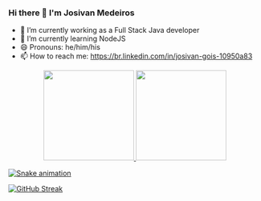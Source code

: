 ### Hi there 👋 I'm Josivan Medeiros

- 🔭  I’m currently working as a Full Stack Java developer
- 🌱 I’m currently learning NodeJS
- 😄 Pronouns: he/him/his
- 📫 How to reach me: https://br.linkedin.com/in/josivan-gois-10950a83
<!--- 👯 I’m looking to collaborate on ...
- 🤔 I’m looking for help with ...
- 💬 Ask me about ...
- ⚡ Fun fact: ... -->
<div align="center">
  <a href="https://github.com/jomedeiros">
  <img height="180em" src="https://github-readme-stats.vercel.app/api?username=jomedeiros&show_icons=true&theme=tokyonight&include_all_commits=true&count_private=true"/>
  <img height="180em" src="https://github-readme-stats.vercel.app/api/top-langs/?username=jomedeiros&layout=compact&langs_count=7&theme=tokyonight"/>
</div>
  
![Snake animation](https://github.com/JoMedeiros/JoMedeiros/blob/output/github-contribution-grid-snake.svg)

[![GitHub Streak](https://streak-stats.demolab.com?user=jomedeiros&theme=tokyonight)](https://git.io/streak-stats)

